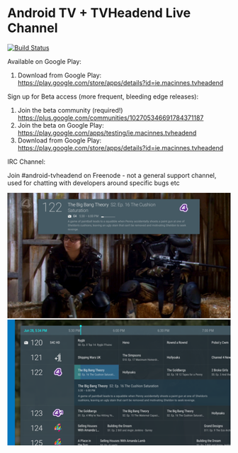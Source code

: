 # Android TV + TVHeadend Live Channel


[![Build Status](https://jenkins.macinnes.ie/buildStatus/icon?job=android-tvheadend/master)](https://jenkins.macinnes.ie/job/android-tvheadend/job/master/)

Available on Google Play:

1. Download from Google Play: https://play.google.com/store/apps/details?id=ie.macinnes.tvheadend

Sign up for Beta access (more frequent, bleeding edge releases):

1. Join the beta community (required!) https://plus.google.com/communities/102705346691784371187
2. Join the beta on Google Play: https://play.google.com/apps/testing/ie.macinnes.tvheadend
3. Download from Google Play: https://play.google.com/store/apps/details?id=ie.macinnes.tvheadend

IRC Channel:

Join #android-tvheadend on Freenode - not a general support channel, used for chatting with developers around specific bugs etc

![Screenshot 1](screenshots/TVH-1.png)
![Screenshot 2](screenshots/TVH-2.png)
